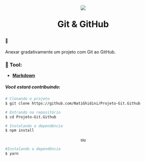 <h1 align="center">
<img src="https://user-images.githubusercontent.com/107075512/187951998-a54d2616-9253-4bb5-98e7-dc4d7924261f.png">
<p> Git & GitHub</p>
</h1>

#### :bookmark: 
 Anexar gradativamente um projeto com Git ao GitHub.     
  
  ### :hammer: Tool:

  - [**Markdown**](https://docs.microsoft.com/pt-br/contribute/markdown-reference)

 ##### *Você estará contribuindo:*

 ```bash
 # Clonando o projeto 
 $ git clone https://github.com/NatiGhidini/Projeto-Git.Github
 ```

 ```bash
 # Entrando no repositório
 $ cd Projeto-Git.Github
 ```

 ```bash
 # Instalando a dependência
 $ npm install
 ```
<p align="center">ou</p>

 ```bash
 #Instalando a dependência
 $ yarn
 ```
